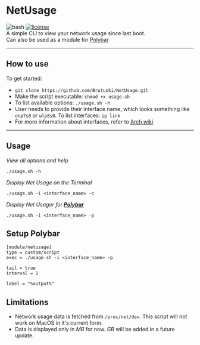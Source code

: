 # NetUsage
![bash](https://img.shields.io/badge/Made%20with-Bash-1f425f.svg) [![license](https://img.shields.io/badge/License-MIT-green)](https://github.com/Brutuski/NetUsage/blob/master/LICENSE)
<br>A simple CLI to view your network usage since last boot.<br>
Can also be used as a module for  [Polybar](https://github.com/polybar/polybar)

---

## How to use
To get started: 
+ `git clone https://github.com/Brutuski/NetUsage.git`
+ Make the script executable: `chmod +x usage.sh`
+ To list available options: `./usage.sh -h`
+ User needs to provide their interface name, which looks something like `enp7s0` or `wlp8s0`. To list interfaces: `ip link`
+ For more information about interfaces, refer to [Arch wiki](https://wiki.archlinux.org/index.php/Network_configuration#Network_interfaces)
---

## Usage
_View all options and help_
```
./usage.sh -h
```

_Display Net Usage on the Terminal_
```
./usage.sh -i <interface_name> -c
```
_Display Net Usager for **[Polybar](https://github.com/polybar/polybar)**_
```
./usage.sh -i <interface_name> -p
```
## Setup Polybar
```
[module/netusage]
type = custom/script
exec = ./usage.sh -i <interface_name> -p

tail = true
interval = 1

label = "%output%"
```
## Limitations
+ Network usage data is fetched from `/proc/net/dev`. This script will not work on MacOS in it's current form.
+ Data is displayed only in _MB_ for now. _GB_ will be added in a future update.
